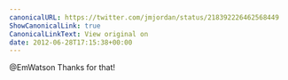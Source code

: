 ```yaml
---
canonicalURL: https://twitter.com/jmjordan/status/218392226462568449
ShowCanonicalLink: true
CanonicalLinkText: View original on
date: 2012-06-28T17:15:38+00:00
---
```

@EmWatson Thanks for that!